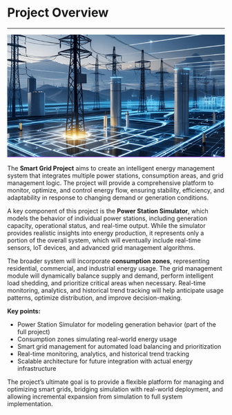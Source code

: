 # Project Overview
---
![Smart Grid](images/smart_grid_banner.png)

The **Smart Grid Project** aims to create an intelligent energy management system that integrates multiple power stations, consumption areas, and grid management logic. The project will provide a comprehensive platform to monitor, optimize, and control energy flow, ensuring stability, efficiency, and adaptability in response to changing demand or generation conditions.

A key component of this project is the **Power Station Simulator**, which models the behavior of individual power stations, including generation capacity, operational status, and real-time output. While the simulator provides realistic insights into energy production, it represents only a portion of the overall system, which will eventually include real-time sensors, IoT devices, and advanced grid management algorithms.

The broader system will incorporate **consumption zones**, representing residential, commercial, and industrial energy usage. The grid management module will dynamically balance supply and demand, perform intelligent load shedding, and prioritize critical areas when necessary. Real-time monitoring, analytics, and historical trend tracking will help anticipate usage patterns, optimize distribution, and improve decision-making.

**Key points:**

- Power Station Simulator for modeling generation behavior (part of the full project)
- Consumption zones simulating real-world energy usage
- Smart grid management for automated load balancing and prioritization
- Real-time monitoring, analytics, and historical trend tracking
- Scalable architecture for future integration with actual energy infrastructure

The project’s ultimate goal is to provide a flexible platform for managing and optimizing smart grids, bridging simulation with real-world deployment, and allowing incremental expansion from simulation to full system implementation.
